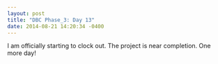 ```yaml
---
layout: post
title: "DBC Phase_3: Day 13"
date: 2014-08-21 14:20:34 -0400
---
```


I am officially starting to clock out. The project is near completion. One more day!